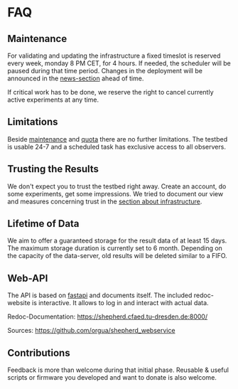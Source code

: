 # FAQ

## Maintenance

For validating and updating the infrastructure a fixed timeslot is reserved every week, monday 8 PM CET, for 4 hours.
If needed, the scheduler will be paused during that time period.
Changes in the deployment will be announced in the [news-section](./news) ahead of time.

If critical work has to be done, we reserve the right to cancel currently active experiments at any time.

## Limitations

Beside [maintenance](#maintenance) and [quota](/content/access.md#quota) there are no further limitations.
The testbed is usable 24-7 and a scheduled task has exclusive access to all observers.

## Trusting the Results

We don't expect you to trust the testbed right away.
Create an account, do some experiments, get some impressions.
We tried to document our view and measures concerning trust in the [section about infrastructure](/content/infrastructure.md#building-a-chain-of-trust).

## Lifetime of Data

We aim to offer a guaranteed storage for the result data of at least 15 days.
The maximum storage duration is currently set to 6 month.
Depending on the capacity of the data-server, old results will be deleted similar to a FIFO.

## Web-API

The API is based on [fastapi](https://github.com/fastapi/fastapi) and documents itself.
The included redoc-website is interactive.
It allows to log in and interact with actual data.

Redoc-Documentation: <https://shepherd.cfaed.tu-dresden.de:8000/>

Sources: <https://github.com/orgua/shepherd_webservice>

## Contributions

Feedback is more than welcome during that initial phase. Reusable & useful scripts or firmware you developed and want to donate is also welcome.
